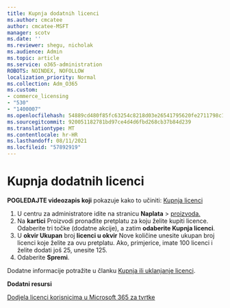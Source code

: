 ```yaml
---
title: Kupnja dodatnih licenci
ms.author: cmcatee
author: cmcatee-MSFT
manager: scotv
ms.date: ''
ms.reviewer: shegu, nicholak
ms.audience: Admin
ms.topic: article
ms.service: o365-administration
ROBOTS: NOINDEX, NOFOLLOW
localization_priority: Normal
ms.collection: Adm_O365
ms.custom:
- commerce_licensing
- "530"
- "1400007"
ms.openlocfilehash: 54889cd480f85fc63254c8218d03e26541795620fe2711798c19c9c503637f92
ms.sourcegitcommit: 920051182781bd97ce4d4d6fbd268cb37b84d239
ms.translationtype: MT
ms.contentlocale: hr-HR
ms.lasthandoff: 08/11/2021
ms.locfileid: "57892919"
---
```

# <a name="buy-additional-licenses"></a>Kupnja dodatnih licenci

**POGLEDAJTE videozapis koji** pokazuje kako to učiniti: [Kupnja licenci](https://go.microsoft.com/fwlink/p/?linkid=2154857)

1. U centru za administratore idite na stranicu **Naplata**  >  [proizvoda.](https://go.microsoft.com/fwlink/p/?linkid=842054)
2. Na **kartici** Proizvodi pronađite pretplatu za koju želite kupiti licence. Odaberite tri točke (dodatne akcije), a zatim **odaberite Kupnja licenci**.
3. U **okvir Ukupan** broj **licenci u okvir** Nove količine unesite ukupan broj licenci koje želite za ovu pretplatu. Ako, primjerice, imate 100 licenci i želite dodati još 25, unesite 125.
4. Odaberite **Spremi**.

Dodatne informacije potražite u članku [Kupnja ili uklanjanje licenci](https://docs.microsoft.com/microsoft-365/commerce/licenses/buy-licenses).

**Dodatni resursi**

[Dodjela licenci korisnicima u Microsoft 365 za tvrtke](https://docs.microsoft.com/microsoft-365/admin/manage/assign-licenses-to-users)